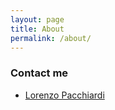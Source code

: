 ```yaml
---
layout: page
title: About
permalink: /about/
---
```


### Contact me

* [Lorenzo Pacchiardi](https://lorypack.github.io/)
